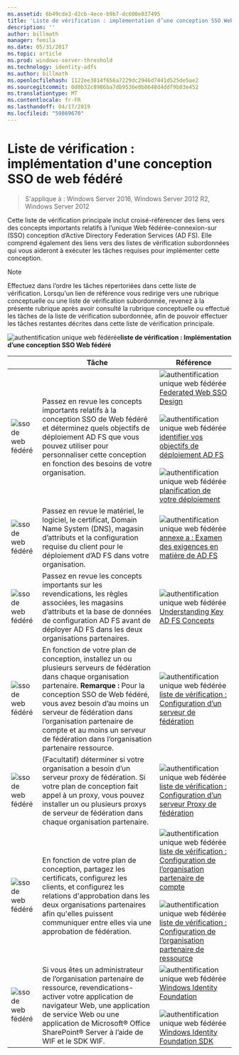 ```yaml
---
ms.assetid: 6b49cde3-d2cb-4ece-b9b7-dc600e037495
title: 'Liste de vérification : implémentation d’une conception SSO Web fédéré'
description: ''
author: billmath
manager: femila
ms.date: 05/31/2017
ms.topic: article
ms.prod: windows-server-threshold
ms.technology: identity-adfs
ms.author: billmath
ms.openlocfilehash: 1122ee3814f656a7229dc2946d7441d525de5ae2
ms.sourcegitcommit: 0d0b32c8986ba7db9536e0b8648d4ddf9b03e452
ms.translationtype: MT
ms.contentlocale: fr-FR
ms.lasthandoff: 04/17/2019
ms.locfileid: "59869670"
---
```

# <a name="checklist-implementing-a-federated-web-sso-design"></a>Liste de vérification : implémentation d'une conception SSO de web fédéré

>S'applique à : Windows Server 2016, Windows Server 2012 R2, Windows Server 2012

Cette liste de vérification principale inclut croisé\-référencer des liens vers des concepts importants relatifs à l’unique Web fédérée\-connexion\-sur \(SSO\) conception d’Active Directory Federation Services \(AD FS\). Elle comprend également des liens vers des listes de vérification subordonnées qui vous aideront à exécuter les tâches requises pour implémenter cette conception.  
  
> [!NOTE]  
> Effectuez dans l’ordre les tâches répertoriées dans cette liste de vérification. Lorsqu'un lien de référence vous redirige vers une rubrique conceptuelle ou une liste de vérification subordonnée, revenez à la présente rubrique après avoir consulté la rubrique conceptuelle ou effectué les tâches de la liste de vérification subordonnée, afin de pouvoir effectuer les tâches restantes décrites dans cette liste de vérification principale.  
  
![authentification unique web fédérée](media/2b05dce3-938f-4168-9b8f-1f4398cbdb9b.gif)**liste de vérification : Implémentation d’une conception SSO Web fédéré**  
  
||Tâche|Référence|  
|-|--------|-------------|  
|![sso de web fédéré](media/icon_checkboxo.gif)|Passez en revue les concepts importants relatifs à la conception SSO de Web fédéré et déterminez quels objectifs de déploiement AD FS que vous pouvez utiliser pour personnaliser cette conception en fonction des besoins de votre organisation.|![authentification unique web fédérée](media/faa393df-4856-4431-9eda-4f4e5be72a90.gif)[Federated Web SSO Design](https://technet.microsoft.com/library/dd807050.aspx)<br /><br />![authentification unique web fédérée](media/faa393df-4856-4431-9eda-4f4e5be72a90.gif)[identifier vos objectifs de déploiement AD FS](https://technet.microsoft.com/library/dd807053.aspx)<br /><br />![authentification unique web fédérée](media/faa393df-4856-4431-9eda-4f4e5be72a90.gif)[planification de votre déploiement](https://technet.microsoft.com/library/dd807083.aspx)|  
|![sso de web fédéré](media/icon_checkboxo.gif)|Passez en revue le matériel, le logiciel, le certificat, Domain Name System \(DNS\), magasin d’attributs et la configuration requise du client pour le déploiement d’AD FS dans votre organisation.|![authentification unique web fédérée](media/faa393df-4856-4431-9eda-4f4e5be72a90.gif)[annexe a : Examen des exigences en matière de AD FS](https://technet.microsoft.com/library/ff678034.aspx)|  
|![sso de web fédéré](media/icon_checkboxo.gif)|Passez en revue les concepts importants sur les revendications, les règles associées, les magasins d’attributs et la base de données de configuration AD FS avant de déployer AD FS dans les deux organisations partenaires.|![authentification unique web fédérée](media/faa393df-4856-4431-9eda-4f4e5be72a90.gif)[Understanding Key AD FS Concepts](../../ad-fs/technical-reference/Understanding-Key-AD-FS-Concepts.md)|  
|![sso de web fédéré](media/icon_checkboxo.gif)|En fonction de votre plan de conception, installez un ou plusieurs serveurs de fédération dans chaque organisation partenaire. **Remarque :** Pour la conception SSO de Web fédéré, vous avez besoin d’au moins un serveur de fédération dans l’organisation partenaire de compte et au moins un serveur de fédération dans l’organisation partenaire ressource.|![authentification unique web fédérée](media/bc6cea1a-1c6c-4124-8c8f-1df5adfe8c88.gif)[liste de vérification : Configuration d’un serveur de fédération](Checklist--Setting-Up-a-Federation-Server.md)|  
|![sso de web fédéré](media/icon_checkboxo.gif)|\(Facultatif\) déterminer si votre organisation a besoin d’un serveur proxy de fédération. Si votre plan de conception fait appel à un proxy, vous pouvez installer un ou plusieurs proxys de serveur de fédération dans chaque organisation partenaire.|![authentification unique web fédérée](media/bc6cea1a-1c6c-4124-8c8f-1df5adfe8c88.gif)[liste de vérification : Configuration d’un serveur Proxy de fédération](Checklist--Setting-Up-a-Federation-Server-Proxy.md)|  
|![sso de web fédéré](media/icon_checkboxo.gif)|En fonction de votre plan de conception, partagez les certificats, configurez les clients, et configurez les relations d'approbation dans les deux organisations partenaires afin qu'elles puissent communiquer entre elles via une approbation de fédération.|![authentification unique web fédérée](media/bc6cea1a-1c6c-4124-8c8f-1df5adfe8c88.gif)[liste de vérification : Configuration de l’organisation partenaire de compte](Checklist--Configuring-the-Account-Partner-Organization.md)<br /><br />![authentification unique web fédérée](media/bc6cea1a-1c6c-4124-8c8f-1df5adfe8c88.gif)[liste de vérification : Configuration de l’organisation partenaire de ressource](Checklist--Configuring-the-Resource-Partner-Organization.md)|  
|![sso de web fédéré](media/icon_checkboxo.gif)|Si vous êtes un administrateur de l’organisation partenaire de ressource, revendications\-activer votre application de navigateur Web, une application de service Web ou une application de Microsoft® Office SharePoint® Server à l’aide de WIF et le SDK WIF.|![authentification unique web fédérée](media/faa393df-4856-4431-9eda-4f4e5be72a90.gif)[Windows Identity Foundation](https://go.microsoft.com/fwlink/?LinkId=122266)<br /><br />![authentification unique web fédérée](media/faa393df-4856-4431-9eda-4f4e5be72a90.gif)[Windows Identity Foundation SDK](https://go.microsoft.com/fwlink/?LinkId=122266)|  
